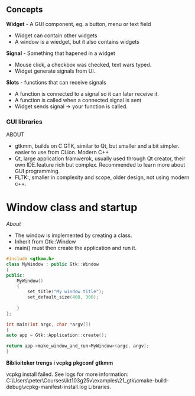 ## Concepts
**Widget** - A GUI component, eg. a button, menu or text field
- Widget can contain other widgets
- A window is a wiedget, but it also contains widgets

**Signal** - Something that hapened in a widget
- Mouse click, a checkbox was checked, text wars typed.
- Widget generate signals from UI.

**Slots** - functions that can receive signals
- A function is connected to a signal so it can later receive it.
- A function is called when a connected signal is sent
- Widget sends signal -> your function is called. 
### GUI libraries
ABOUT
- gtkmm, builds on C GTK, similar to Qt, but smaller and a bit simpler. easier to use from CLion. Modern C++
- Qt, large application framwerok, usually used through Qt creator, their own IDE.feature rich but complex. Recommended to learn more about GUI programming.
- FLTK:, smaller in complexity and scope, older design, not using modern c++.
# Window class and startup
*About*
- The window is implemented by creating a class.
- Inherit from Gtk::Window
- main() must then create the application and run it.
```cpp
#include <gtkmm.h>
class MyWindow : public Gtk::Window
{
public:
	MyWindow()
	{
		set_title("My window title");
		set_default_size(400, 300);
		
	}
};

int main(int argc, char *argv[])
{
auto app = Gtk::Application::create();

return app->make_window_and_run<MyWindow>(argc, argv);
}
```

**Biblioiteker trengs i vcpkg**
**pkgconf**
**gtkmm**


vcpkg install failed. See logs for more information: C:\Users\peter\Courses\ikt103g25v\examples\21_gtk\cmake-build-debug\vcpkg-manifest-install.log
Libraries. 
